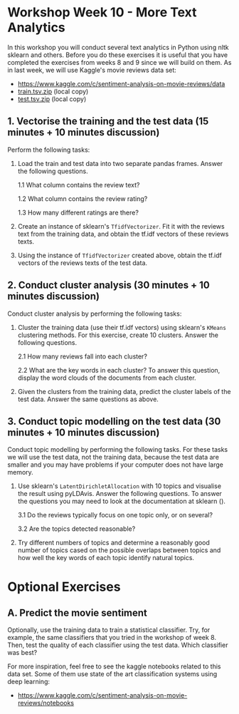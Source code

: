 # Workshop Week 10 - More Text Analytics
In this workshop you will conduct several text analytics in Python using nltk sklearn and others. Before you do these exercises it is useful that you have completed the exercises from weeks 8 and 9 since we will build on them. As in last week, we will use Kaggle's movie reviews data set:

* https://www.kaggle.com/c/sentiment-analysis-on-movie-reviews/data
* [train.tsv.zip](train.tsv.zip) (local copy)
* [test.tsv.zip](test.tsv.zip) (local copy)

## 1. Vectorise the training and the test data (15 minutes + 10 minutes discussion)

Perform the following tasks:

1. Load the train and test data into two separate pandas frames. Answer the following questions.

   1.1 What column contains the review text?

   1.2 What column contains the review rating?

   1.3 How many different ratings are there?

2. Create an instance of sklearn's `TfidfVectorizer`. Fit it with the reviews text from the training data, and obtain the tf.idf vectors of these reviews texts.

3. Using the instance of `TfidfVectorizer` created above, obtain the tf.idf vectors of the reviews texts of the test data.


## 2. Conduct cluster analysis (30 minutes + 10 minutes discussion)

Conduct cluster analysis by performing the following tasks:

1. Cluster the training data (use their tf.idf vectors) using sklearn's `KMeans` clustering methods. For this exercise, create 10 clusters. Answer the following questions.

   2.1 How many reviews fall into each cluster?

   2.2 What are the key words in each cluster? To answer this question, display the word clouds of the documents from each cluster.

2. Given the clusters from the training data, predict the cluster labels of the test data. Answer the same questions as above.

## 3. Conduct topic modelling on the test data (30 minutes + 10 minutes discussion)

Conduct topic modelling by performing the following tasks. For these tasks we will use the test data, not the training data, because the test data are smaller and you may have problems if your computer does not have large memory.

1. Use sklearn's `LatentDirichletAllocation` with 10 topics and visualise the result using pyLDAvis. Answer the following questions. To answer the questions you may need to look at the documentation at sklearn ().

   3.1 Do the reviews typically focus on one topic only, or on several?

   3.2 Are the topics detected reasonable?

2. Try different numbers of topics and determine a reasonably good number of topics cased on the possible overlaps between topics and how well the key words of each topic identify natural topics.

# Optional Exercises

## A. Predict the movie sentiment

Optionally, use the training data to train a statistical classifier. Try, for example, the same classifiers that you tried in the workshop of week 8. Then, test the quality of each classifier using the test data. Which classifier was best?

For more inspiration, feel free to see the kaggle notebooks related to this data set. Some of them use state of the art classification systems using deep learning: 

* https://www.kaggle.com/c/sentiment-analysis-on-movie-reviews/notebooks


